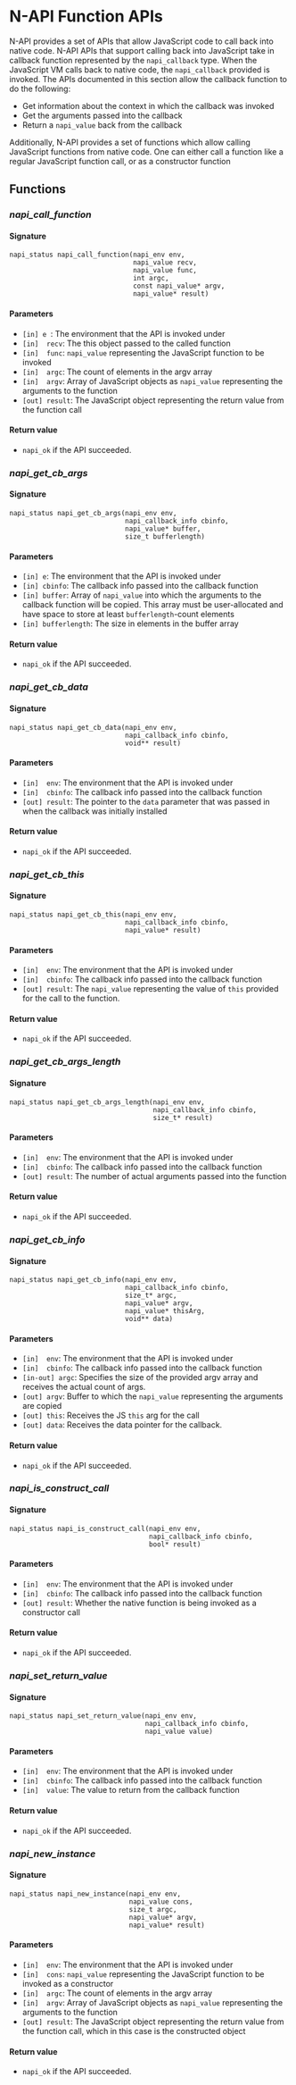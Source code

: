 # N-API Function APIs 

N-API provides a set of APIs that allow JavaScript code to 
call back into native code. N-API APIs that support calling back
into JavaScript take in callback function represented by 
the `napi_callback` type. When the JavaScript VM calls back to
native code, the `napi_callback` provided is invoked. The APIs 
documented in this section allow the callback function to do the 
following:
- Get information about the context in which the callback was invoked
- Get the arguments passed into the callback
- Return a `napi_value` back from the callback

Additionally, N-API provides a set of functions which allow calling 
JavaScript functions from native code. One can either call a function
like a regular JavaScript function call, or as a constructor 
function

## Functions

### *napi_call_function*

#### Signature
```
napi_status napi_call_function(napi_env env,
                               napi_value recv,
                               napi_value func,
                               int argc,
                               const napi_value* argv,
                               napi_value* result)
```

#### Parameters
- `[in] e `: The environment that the API is invoked under
- `[in]  recv`: The this object passed to the called function
- `[in]  func`: `napi_value` representing the JavaScript function
to be invoked
- `[in]  argc`: The count of elements in the argv array
- `[in]  argv`: Array of JavaScript objects as `napi_value` 
representing the arguments to the function
- `[out] result`: The JavaScript object representing the return 
value from the function call

#### Return value
- `napi_ok` if the API succeeded.

### *napi_get_cb_args*

#### Signature
```
napi_status napi_get_cb_args(napi_env env,
                             napi_callback_info cbinfo,
                             napi_value* buffer,
                             size_t bufferlength)
```

#### Parameters
- `[in] e`: The environment that the API is invoked under
- `[in] cbinfo`: The callback info passed into the callback function
- `[in] buffer`: Array of `napi_value` into which the arguments to the 
callback function will be copied. This array must be user-allocated
and have space to store at least `bufferlength`-count elements
- `[in] bufferlength`: The size in elements in the buffer array

#### Return value
- `napi_ok` if the API succeeded.

### *napi_get_cb_data*

#### Signature
```
napi_status napi_get_cb_data(napi_env env,
                             napi_callback_info cbinfo,
                             void** result)
```

#### Parameters
- `[in]  env`: The environment that the API is invoked under
- `[in]  cbinfo`: The callback info passed into the callback function
- `[out] result`: The pointer to the `data` parameter that was passed
in when the callback was initially installed

#### Return value
- `napi_ok` if the API succeeded.

### *napi_get_cb_this*

#### Signature
```
napi_status napi_get_cb_this(napi_env env,
                             napi_callback_info cbinfo,
                             napi_value* result)
```

#### Parameters
- `[in]  env`: The environment that the API is invoked under
- `[in]  cbinfo`: The callback info passed into the callback function
- `[out] result`: The `napi_value` representing the value of `this` 
provided for the call to the function.

#### Return value
- `napi_ok` if the API succeeded.

### *napi_get_cb_args_length*

#### Signature
```
napi_status napi_get_cb_args_length(napi_env env,
                                    napi_callback_info cbinfo,
                                    size_t* result)
```

#### Parameters
- `[in]  env`: The environment that the API is invoked under
- `[in]  cbinfo`: The callback info passed into the callback function
- `[out] result`: The number of actual arguments passed into the function

#### Return value
- `napi_ok` if the API succeeded.

### *napi_get_cb_info*

#### Signature
```
napi_status napi_get_cb_info(napi_env env,
                             napi_callback_info cbinfo,
                             size_t* argc, 
                             napi_value* argv,
                             napi_value* thisArg, 
                             void** data)
```

#### Parameters
- `[in]  env`: The environment that the API is invoked under
- `[in]  cbinfo`: The callback info passed into the callback function
- `[in-out] argc`: Specifies the size of the provided argv array
and receives the actual count of args.
- `[out] argv`: Buffer to which the `napi_value` representing the
arguments are copied
- `[out] this`: Receives the JS `this` arg for the call
- `[out] data`: Receives the data pointer for the callback.

#### Return value
- `napi_ok` if the API succeeded.

### *napi_is_construct_call*

#### Signature
```
napi_status napi_is_construct_call(napi_env env,
                                   napi_callback_info cbinfo,
                                   bool* result)
```

#### Parameters
- `[in]  env`: The environment that the API is invoked under
- `[in]  cbinfo`: The callback info passed into the callback function
- `[out] result`: Whether the native function is being invoked as 
a constructor call

#### Return value
- `napi_ok` if the API succeeded.

### *napi_set_return_value*

#### Signature
```
napi_status napi_set_return_value(napi_env env,
                                  napi_callback_info cbinfo,
                                  napi_value value)
```

#### Parameters
- `[in]  env`: The environment that the API is invoked under
- `[in]  cbinfo`: The callback info passed into the callback function
- `[in]  value`: The value to return from the callback function

#### Return value
- `napi_ok` if the API succeeded.

### *napi_new_instance*

#### Signature
```
napi_status napi_new_instance(napi_env env,
                              napi_value cons,
                              size_t argc,
                              napi_value* argv,
                              napi_value* result)
```

#### Parameters
- `[in]  env`: The environment that the API is invoked under
- `[in]  cons`: `napi_value` representing the JavaScript function
to be invoked as a constructor
- `[in]  argc`: The count of elements in the argv array
- `[in]  argv`: Array of JavaScript objects as `napi_value` 
representing the arguments to the function
- `[out] result`: The JavaScript object representing the return 
value from the function call, which in this case is the constructed
object

#### Return value
- `napi_ok` if the API succeeded.
